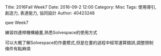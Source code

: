 Title: 2016Fall Week7
Date: 2016-09-2 12:00
Category: Misc
Tags: 使用導引, 創造力, 表達能力, 協同設計
Author: 40423248

qwe Week7

練習四連桿機構繪畫,熟悉Solvespace的使用方式

可以大概了解Solvespace的作畫模式,但是在畫的過程中經常運算錯誤,調整限制條件有點麻煩